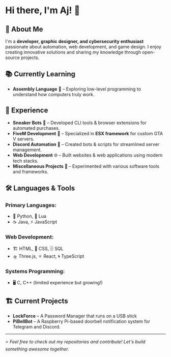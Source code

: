 # Hi there, I'm Aj! 👋

## 🚀 About Me
I'm a **developer, graphic designer, and cybersecurity enthusiast** passionate about automation, web development, and game design. I enjoy creating innovative solutions and sharing my knowledge through open-source projects.

## 📚 Currently Learning
- **Assembly Language** 🌱 – Exploring low-level programming to understand how computers truly work.

## 💼 Experience
- **Sneaker Bots** 👟 – Developed CLI tools & browser extensions for automated purchases.
- **FiveM Development** 🚓 – Specialized in **ESX framework** for custom GTA V servers.
- **Discord Automation** 🤖 – Created bots & scripts for streamlined server management.
- **Web Development** 🌐 – Built websites & web applications using modern tech stacks.
- **Miscellaneous Projects** 🔧 – Experimented with various software tools and frameworks.

## 🛠 Languages & Tools
### **Primary Languages:**
- 🐍 Python, 🔵 Lua
- ☕ Java, ⚡ JavaScript

### **Web Development:**
- 🏗️ HTML, 🎨 CSS, 🗄️ SQL
- 🛸 Three.js, ⚛️ React, 🌀 TypeScript

### **Systems Programming:**
- 🖥️ C, C++ (limited experience but growing!)

## 🏗️ Current Projects
- **LockForce** – A Password Manager that runs on a USB stick
- **PiBellBot** – A Raspberry Pi-based doorbell notification system for Telegram and Discord.

---

⭐️ _Feel free to check out my repositories and contribute! Let's build something awesome together._

